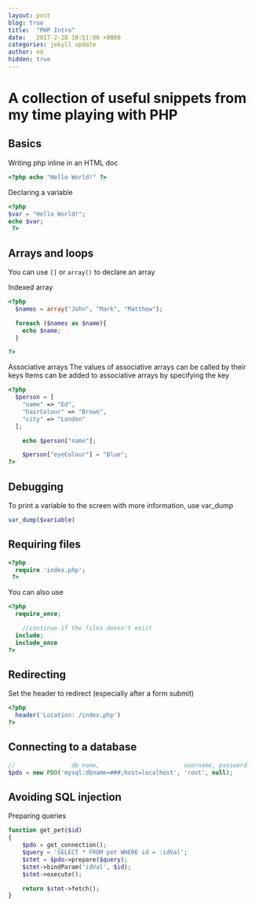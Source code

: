 ```yaml
---
layout: post
blog: true
title:  "PHP Intro"
date:   2017-2-28 10:51:00 +0000
categories: jekyll update
author: ed
hidden: true
---
```


# A collection of useful snippets from my time playing with PHP

## Basics

Writing php inline in an HTML doc
```php
<?php echo "Hello World!" ?>
```

Declaring a variable
```php
<?php
$var = "Hello World!";
echo $var;
 ?>
```

## Arrays and loops
You can use ```[]``` or ```array()``` to declare an array

Indexed array
```php
<?php
  $names = array("John", "Mark", "Matthew");

  foreach ($names as $name){
    echo $name;
  }

?>
```

Associative arrays
The values of associative arrays can be called by their keys
Items can be added to associative arrays by specifying the key
```php
<?php
  $person = [
    "name" => "Ed",
    "hairColour" => "Brown",
    "city" => "London"
  ];

    echo $person["name"];

    $person["eyeColour"] = "Blue";
?>
```

## Debugging

To print a variable to the screen with more information, use var_dump
```php
var_dump($variable)
```

## Requiring files

```php
<?php
  require 'index.php';
 ?>
```

You can also use

```php
<?php
  require_once;

    //continue if the files doesn't exist
  include;
  include_once
?>
```

## Redirecting

Set the header to redirect (especially after a form submit)

```php
<?php
  header('Location: /index.php')
?>
```

## Connecting to a database

```php
//                db name,                        username, password
$pdo = new PDO('mysql:dbname=###;host=localhost', 'root', null);
```

## Avoiding SQL injection

Preparing queries
```php
function get_pet($id)
{
    $pdo = get_connection();
    $query = 'SELECT * FROM pet WHERE id = :idVal';
    $stmt = $pdo->prepare($query);
    $stmt->bindParam('idVal', $id);
    $stmt->execute();

    return $stmt->fetch();
}
```
